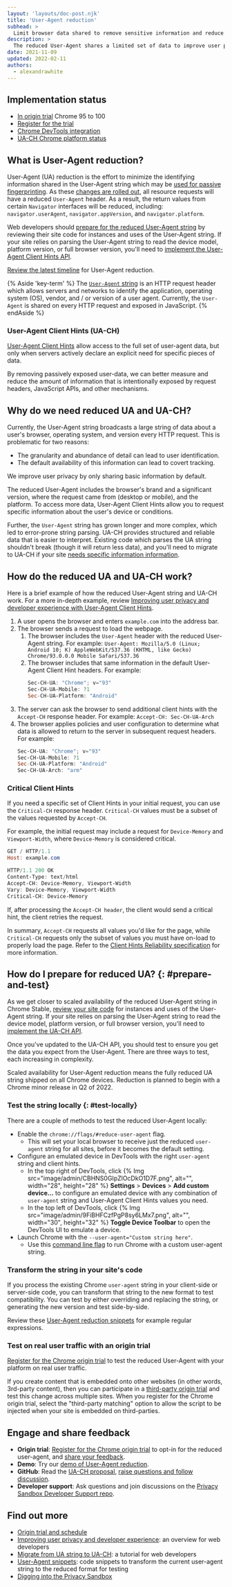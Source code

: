 ```yaml
---
layout: 'layouts/doc-post.njk'
title: 'User-Agent reduction'
subhead: >
  Limit browser data shared to remove sensitive information and reduce fingerprinting.
description: >
  The reduced User-Agent shares a limited set of data to improve user privacy and reduce opportunities for tracking. With User-Agent Client Hints, developers can request more details in a managed and audited process.
date: 2021-11-09
updated: 2022-02-11
authors:
  - alexandrawhite
---
```


## Implementation status

*  [In origin trial](/blog/user-agent-reduction-origin-trial/) Chrome 95 to 100
*  [Register for the trial](/origintrials/#/view_trial/-7123568710593282047)
*  [Chrome DevTools integration](/blog/new-in-devtools-89/#ua-ch)
*  [UA-CH Chrome platform status](https://chromestatus.com/feature/5995832180473856)

## What is User-Agent reduction?

User-Agent (UA) reduction is the effort to minimize the identifying information
shared in the User-Agent string which may be [used for passive
fingerprinting](https://www.w3.org/2001/tag/doc/unsanctioned-tracking/#unsanctioned-tracking-tracking-without-user-control).
As these [changes are rolled
out](https://blog.chromium.org/2021/09/user-agent-reduction-origin-trial-and-dates.html), 
all resource requests will have a reduced `User-Agent` header. As a result,
the return values from certain `Navigator` interfaces will be reduced,
including: `navigator.userAgent`, `navigator.appVersion`, and
`navigator.platform`.

Web developers should [prepare for the reduced User-Agent
string](#prepare-and-test) by reviewing their site code for instances and uses
of the User-Agent string. If your site relies on parsing the User-Agent string
to read the device model, platform version, or full browser version, you'll
need to [implement the User-Agent Client Hints
API](https://web.dev/migrate-to-ua-ch/).

[Review the latest timeline](https://www.chromium.org/updates/ua-reduction) for
User-Agent reduction.

{% Aside 'key-term' %}
The [`User-Agent` string](https://developer.mozilla.org/docs/Web/HTTP/Headers/User-Agent)
is an HTTP request header which allows servers and networks to identify the
application, operating system (OS), vendor, and / or version of a user agent.
Currently, the `User-Agent` is shared on every HTTP request and exposed in
JavaScript.
{% endAside %}

### User-Agent Client Hints (UA-CH)

[User-Agent Client Hints](https://wicg.github.io/ua-client-hints/) allow access
to the full set of user-agent data, but only when servers actively declare an
explicit need for specific pieces of data.

By removing passively exposed user-data, we can better measure and reduce the
amount of information that is intentionally exposed by request headers,
JavaScript APIs, and other mechanisms.

## Why do we need reduced UA and UA-CH?

Currently, the User-Agent string broadcasts a large string of data about a
user's browser, operating system, and version every HTTP request. This is
problematic for two reasons:

*  The granularity and abundance of detail can lead to user identification.
*  The default availability of this information can lead to covert tracking.

We improve user privacy by only sharing basic information by default.

The reduced User-Agent includes the browser's brand and a significant version,
where the request came from (desktop or mobile), and the platform. To access
more data, User-Agent Client Hints allow you to request specific information
about the user's device or conditions. 

Further, the `User-Agent` string has grown longer and more complex, which led
to error-prone string parsing. UA-CH provides structured and reliable data that
is easier to interpret. Existing code which parses the UA string shouldn't
break (though it will return less data), and you'll need to migrate to UA-CH
if your site [needs specific information
information](https://wicg.github.io/ua-client-hints/#use-cases).

## How do the reduced UA and UA-CH work?

Here is a brief example of how the reduced User-Agent string and UA-CH work.
For a more in-depth example, review [Improving user privacy and developer
experience with User-Agent Client Hints](https://web.dev/user-agent-client-hints/#example-exchange).

1. A user opens the browser and enters `example.com` into the address bar.
1. The browser sends a request to load the webpage.
   1. The browser includes the `User-Agent` header with the reduced User-Agent
      string. For example:
      `User-Agent: Mozilla/5.0 (Linux; Android 10; K) AppleWebKit/537.36 (KHTML,
      like Gecko) Chrome/93.0.0.0 Mobile Safari/537.36`
   1. The browser includes that same information in the default User-Agent Client
      Hint headers. For example:
      ```powershell
      Sec-CH-UA: "Chrome"; v="93"
      Sec-CH-UA-Mobile: ?1
      Sec-CH-UA-Platform: "Android"
      ```
1. The server can ask the browser to send additional client hints with the
   `Accept-CH` response header. For example:
   `Accept-CH: Sec-CH-UA-Arch`
1. The browser applies policies and user configuration to determine what data
   is allowed to return to the server in subsequent request headers. For
   example:
   ```powershell
   Sec-CH-UA: "Chrome"; v="93"
   Sec-CH-UA-Mobile: ?1
   Sec-CH-UA-Platform: "Android"
   Sec-CH-UA-Arch: "arm"
   ```

### Critical Client Hints

If you need a specific set of Client Hints in your initial request, you can use
the `Critical-CH` response header. `Critical-CH` values must be a subset of the
values requested by `Accept-CH`.

For example, the initial request may include a request for `Device-Memory` and
`Viewport-Width`, where `Device-Memory` is considered critical.

```powershell
GET / HTTP/1.1
Host: example.com

HTTP/1.1 200 OK
Content-Type: text/html
Accept-CH: Device-Memory, Viewport-Width
Vary: Device-Memory, Viewport-Width
Critical-CH: Device-Memory
```

If, after processing the `Accept-CH header`, the client would send a critical
hint, the client retries the request.

In summary, `Accept-CH` requests all values you'd like for the page, while `Critical-CH`
requests only the subset of values you must have on-load to properly load the
page. Refer to the [Client Hints Reliability
specification](https://github.com/WICG/client-hints-infrastructure/blob/main/reliability.md)
for more information.

## How do I prepare for reduced UA? {: #prepare-and-test}

As we get closer to scaled availability of the reduced User-Agent string in
Chrome Stable, [review your site
code](https://web.dev/migrate-to-ua-ch/#audit-collection-and-use-of-user-agent-data)
for instances and uses of the User-Agent string. If your site relies on parsing
the User-Agent string to read the device model, platform version, or full
browser version, you'll need to
[implement the UA-CH API](https://web.dev/migrate-to-ua-ch/).

Once you've updated to the UA-CH API, you should test to ensure you get the
data you expect from the User-Agent. There are three ways to test, each
increasing in complexity.

Scaled availability for User-Agent reduction means the fully reduced UA string
shipped on all Chrome devices. Reduction is planned to begin with a Chrome
minor release in Q2 of 2022.

### Test the string locally {: #test-locally}

There are a couple of methods to test the reduced User-Agent locally:

* Enable the `chrome://flags/#reduce-user-agent` flag.
    * This will set your local browser to receive just the reduced `user-agent`
      string for all sites, before it becomes the default setting.
* Configure an emulated device in DevTools with the right `user-agent` string
  and client hints.
    * In the top right of DevTools, click
      {% Img src="image/admin/CBHNS0GIpZlOcDkO1D7F.png", alt="", width="28", height="28" %} 
      **Settings** > **Devices** > **Add custom device...** to configure an
      emulated device with any combination of `user-agent` string and
      User-Agent Client Hints values you need. 
    * In the top left of DevTools, click 
      {% Img src="image/admin/9FiBHFCzfPgP8sy6LMx7.png", alt="", width="30", height="32" %}
      **Toggle Device Toolbar** to open the DevTools UI to emulate a device.
* Launch Chrome with the `--user-agent="Custom string here"`.
    * Use this [command line
      flag](https://www.chromium.org/developers/how-tos/run-chromium-with-flags)
      to run Chrome with a custom user-agent string.

### Transform the string in your site's code

If you process the existing Chrome `user-agent` string in your client-side or
server-side code, you can transform that string to the new format to test
compatibility. You can test by either overriding and replacing the string, or
generating the new version and test side-by-side.

Review these [User-Agent reduction
snippets](/docs/privacy-sandbox/user-agent/snippets/) for example regular
expressions.

### Test on real user traffic with an  origin trial

[Register for the Chrome origin trial](/origintrials/#/view_trial/-7123568710593282047)
to test the reduced User-Agent with your platform on real user traffic.

If you create content that is embedded onto other websites (in other words,
3rd-party content), then you can participate in a [third-party origin
trial](/blog/third-party-origin-trials/) and test this change across multiple
sites. When you register for the Chrome origin trial, select the "third-party
matching" option to allow the script to be injected when your site is embedded
on third-parties.

## Engage and share feedback

*  **Origin trial**:
   [Register for the Chrome origin trial](/origintrials/#/view_trial/-7123568710593282047)
   to opt-in for the reduced user-agent, and
   [share your feedback](https://github.com/abeyad/user-agent-reduction/issues).
*  **Demo**: Try our [demo of User-Agent reduction](https://uar-ot.glitch.me/).
*  **GitHub**: Read the [UA-CH proposal](https://github.com/WICG/ua-client-hints),
   [raise questions and follow discussion](https://github.com/WICG/ua-client-hints/issues).
*  **Developer support**: Ask questions and join discussions on the
   [Privacy Sandbox Developer Support repo](https://github.com/GoogleChromeLabs/privacy-sandbox-dev-support).

## Find out more

*  [Origin trial and schedule](https://blog.chromium.org/2021/09/user-agent-reduction-origin-trial-and-dates.html)
*  [Improving user privacy and developer experience](https://web.dev/user-agent-client-hints/):
   an overview for web developers
*  [Migrate from UA string to UA-CH](https://web.dev/migrate-to-ua-ch/): a
   tutorial for web developers
*  [User-Agent snippets](/docs/privacy-sandbox/user-agent/snippets/): code
  snippets to transform the current user-agent string to the reduced format for
  testing
*  [Digging into the Privacy Sandbox](https://web.dev/digging-into-the-privacy-sandbox)

